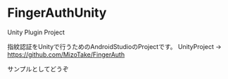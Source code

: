 # FingerAuthUnity
Unity Plugin Project

指紋認証をUnityで行うためのAndroidStudioのProjectです。
UnityProject → https://github.com/MizoTake/FingerAuth

サンプルとしてどうぞ
